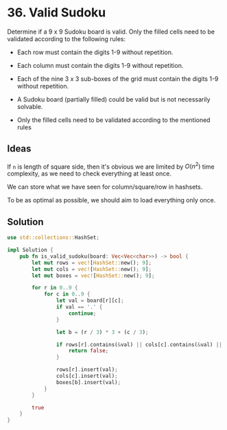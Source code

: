 # 36. Valid Sudoku

Determine if a 9 x 9 Sudoku board is valid. Only the filled cells need to be validated according to the following rules:

- Each row must contain the digits 1-9 without repetition.
- Each column must contain the digits 1-9 without repetition.
- Each of the nine 3 x 3 sub-boxes of the grid must contain the digits 1-9 without repetition.


- A Sudoku board (partially filled) could be valid but is not necessarily solvable.
- Only the filled cells need to be validated according to the mentioned rules

## Ideas

If `n` is length of square side, then it's obvious we are limited by $O(n^2)$ time complexity, as we need to check everything at least once.

We can store what we have seen for column/square/row in hashsets.

To be as optimal as possible, we should aim to load everything only once.

## Solution

```rust
use std::collections::HashSet;

impl Solution {
    pub fn is_valid_sudoku(board: Vec<Vec<char>>) -> bool {
        let mut rows = vec![HashSet::new(); 9];
        let mut cols = vec![HashSet::new(); 9];
        let mut boxes = vec![HashSet::new(); 9];

        for r in 0..9 {
            for c in 0..9 {
                let val = board[r][c];
                if val == '.' {
                    continue;
                }

                let b = (r / 3) * 3 + (c / 3);

                if rows[r].contains(&val) || cols[c].contains(&val) || boxes[b].contains(&val) {
                    return false;
                }

                rows[r].insert(val);
                cols[c].insert(val);
                boxes[b].insert(val);
            }
        }

        true
    }
}
```